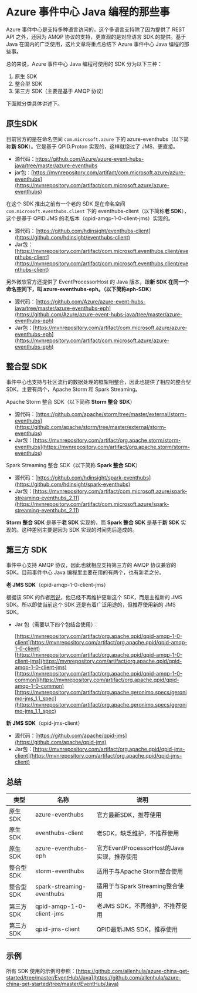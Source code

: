 <properties
	pageTitle="Azure 事件中心 Java 编程的那些事"
	description="Azure 事件中心 Java 编程的那些事"
	service=""
	resource="eventhub"
	authors=""
	displayOrder=""
	selfHelpType=""
	supportTopicIds=""
	productPesIds=""
	resourceTags="Event Hub, Java, REST API, SDK"
	cloudEnvironments="MoonCake" />
<tags 
	ms.service="event-hub-aog"
	ms.date=""
	wacn.date="02/07/2017" />
# Azure 事件中心 Java 编程的那些事

Azure 事件中心是支持多种语言访问的，这个多语言支持除了因为提供了 REST API 之外，还因为 AMQP 协议的支持，更直观的是对应语言 SDK 的提供。基于 Java 在国内的广泛使用，这片文章将重点总结下 Azure 事件中心 Java 编程的那些事。

总的来说，Azure 事件中心 Java 编程可使用的 SDK 分为以下三种：

1.	原生 SDK
2.	整合型 SDK
3.	第三方 SDK（主要是基于 AMQP 协议）

下面就分类具体讲述下。

## 原生SDK

目前官方的是在命名空间 `com.microsoft.azure` 下的 azure-eventhubs（以下简称**新 SDK**）。它是基于 QPID.Proton 实现的，这样就绕过了 JMS，更直接。

-	源代码：[https://github.com/Azure/azure-event-hubs-java/tree/master/azure-eventhubs ](https://github.com/Azure/azure-event-hubs-java/tree/master/azure-eventhubs )
-	jar包：[https://mvnrepository.com/artifact/com.microsoft.azure/azure-eventhubs](https://mvnrepository.com/artifact/com.microsoft.azure/azure-eventhubs) 

在这个 SDK 推出之前有一个老的 SDK 是在命名空间 `com.microsoft.eventhubs.client` 下的 eventhubs-client（以下简称**老 SDK**），这个是基于 QPID.JMS 的老版本（qpid-amqp-1-0-client-jms）实现的。

-	源代码：[https://github.com/hdinsight/eventhubs-client](https://github.com/hdinsight/eventhubs-client)
-	Jar包：[https://mvnrepository.com/artifact/com.microsoft.eventhubs.client/eventhubs-client](https://mvnrepository.com/artifact/com.microsoft.eventhubs.client/eventhubs-client)

另外微软官方还提供了 EventProcessorHost 的 Java 版本，跟**新 SDK **在同一个命名空间下，叫 azure-eventhubs-eph。（以下简称**eph-SDK**）

-	源代码：[https://github.com/Azure/azure-event-hubs-java/tree/master/azure-eventhubs-eph](https://github.com/Azure/azure-event-hubs-java/tree/master/azure-eventhubs-eph)
-	Jar包：[https://mvnrepository.com/artifact/com.microsoft.azure/azure-eventhubs-eph](https://mvnrepository.com/artifact/com.microsoft.azure/azure-eventhubs-eph) 

## 整合型 SDK

事件中心也支持与社区流行的数据处理的框架相整合，因此也提供了相应的整合型 SDK，主要有两个，Apache Storm 和 Spark Streaming。

Apache Storm 整合 SDK（以下简称 **Storm 整合 SDK**）

-	源代码：[https://github.com/apache/storm/tree/master/external/storm-eventhubs](https://github.com/apache/storm/tree/master/external/storm-eventhubs)
-	Jar包：[https://mvnrepository.com/artifact/org.apache.storm/storm-eventhubs](https://mvnrepository.com/artifact/org.apache.storm/storm-eventhubs) 

Spark Streaming 整合 SDK（以下简称 **Spark 整合 SDK**）

-	源代码：[https://github.com/hdinsight/spark-eventhubs](https://github.com/hdinsight/spark-eventhubs)
-	Jar包：[https://mvnrepository.com/artifact/com.microsoft.azure/spark-streaming-eventhubs_2.11](https://mvnrepository.com/artifact/com.microsoft.azure/spark-streaming-eventhubs_2.11)

**Storm 整合 SDK** 是基于**老 SDK** 实现的，而 **Spark 整合 SDK** 是基于**新 SDK** 实现的。这种差别主要是因为 SDK 实现的时间先后造成的。

## 第三方 SDK

事件中心支持 AMQP 协议，因此也就相应支持第三方的 AMQP 协议兼容的 SDK。目前事件中心 Java 编程里主要在用的有两个，也有新老之分。

**老 JMS SDK**（qpid-amqp-1-0-client-jms）

根据该 SDK 的作者[所说](http://qpid.2158936.n2.nabble.com/What-Qpid-AMQP-1-0-client-to-use-td7635443.html)，他已经不再维护更新这个 SDK，而是主推新的 JMS SDK。所以即使当前这个 SDK 还是有着广泛用途的，但推荐使用新的 JMS SDK。

-	Jar 包（需要以下四个包结合使用）：

	[https://mvnrepository.com/artifact/org.apache.qpid/qpid-amqp-1-0-client](https://mvnrepository.com/artifact/org.apache.qpid/qpid-amqp-1-0-client)<br>
	[https://mvnrepository.com/artifact/org.apache.qpid/qpid-amqp-1-0-client-jms](https://mvnrepository.com/artifact/org.apache.qpid/qpid-amqp-1-0-client-jms)<br>
	[https://mvnrepository.com/artifact/org.apache.qpid/qpid-amqp-1-0-common](https://mvnrepository.com/artifact/org.apache.qpid/qpid-amqp-1-0-common)<br>
	[https://mvnrepository.com/artifact/org.apache.geronimo.specs/geronimo-jms_1.1_spec](https://mvnrepository.com/artifact/org.apache.geronimo.specs/geronimo-jms_1.1_spec)<br>

**新 JMS SDK**（qpid-jms-client）

-	源代码：[https://github.com/apache/qpid-jms](https://github.com/apache/qpid-jms)
-	Jar包：[https://mvnrepository.com/artifact/org.apache.qpid/qpid-jms-client](https://mvnrepository.com/artifact/org.apache.qpid/qpid-jms-client)

## 总结

| 类型		| 名称						| 说明										|
|-------	|-----------------------	|---------------------------------------	|
| 原生SDK	| azure-eventhubs			| 官方最新SDK，推荐使用						|
| 原生SDK	| eventhubs-client			| 老SDK，缺乏维护，不推荐使用					|
| 原生SDK	| azure-eventhubs-eph		| 官方EventProcessorHost的Java实现，推荐使用	|
| 整合型SDK	| storm-eventhubs			| 适用于与Apache Storm整合使用				|
| 整合型SDK	| spark-streaming-eventhubs	| 适用于与Spark Streaming整合使用				|
| 第三方SDK	| qpid-amqp-1-0-client-jms	| 老JMS SDK，不再维护，不推荐使用				|
| 第三方SDK	| qpid-jms-client			| QPID最新JMS SDK，推荐使用					|

## 示例

所有 SDK 使用的示例可参照：[https://github.com/allenhula/azure-china-get-started/tree/master/EventHub/Java](https://github.com/allenhula/azure-china-get-started/tree/master/EventHub/Java) 
